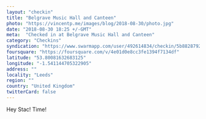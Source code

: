 ```yaml
---
layout: "checkin"
title: "Belgrave Music Hall and Canteen"
photo: "https://vincentp.me/images/blog/2018-08-30/photo.jpg"
date: "2018-08-30 18:25 +/-GMT"
meta:  "Checked in at Belgrave Music Hall and Canteen"
category: "Checkins"
syndication: "https://www.swarmapp.com/user/492614834/checkin/5b88287928374e002c7f6bbd"
foursquare: "https://foursquare.com/v/4e01d0e8cc3fe1394f7134df"
latitude: "53.80081632683125"
longitude: "-1.541144705322905"
address: ""
locality: "Leeds"
region: ""
country: "United Kingdom"
twitterCard: false
---
```

Hey Stac! Time!
